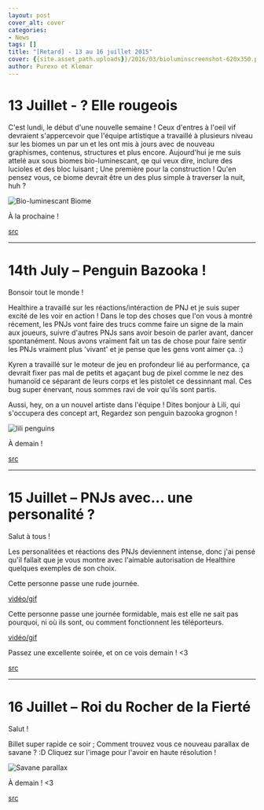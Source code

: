```yaml
---
layout: post
cover_alt: cover
categories:
- News
tags: []
title: "[Retard] - 13 au 16 juillet 2015"
cover: {{site.asset_path.uploads}}/2016/03/bioluminscreenshot-620x350.png
author: Purexo et Klemar
---
```


# 13 Juillet - ? Elle rougeois
 
C'est lundi, le début d'une nouvelle semaine ! Ceux d'entres à l'oeil vif devraient s'appercevoir que l'équipe artistique a travaillé à plusieurs niveau sur les biomes un par un et les ont mis à jours avec de nouveau graphismes, contenus, structures et plus encore. Aujourd'hui je me suis attelé aux sous biomes bio-luminescant, qe qui veux dire, inclure des lucioles et des bloc luisant ; Une première pour la construction ! Qu'en pensez vous, ce biome devrait être un des plus simple à traverser la nuit, huh ? 


![Bio-luminescant Biome]({{site.asset_path.uploads}}/2016/03/bioluminscreenshot-1024x413.png)

À la prochaine !

[src](http://playstarbound.com/13th-july-thar-she-glows/)

------------------------------------------

# 14th July – Penguin Bazooka !
 
Bonsoir tout le monde !

Healthire a travaillé sur les réactions/intéraction de PNJ et je suis super excité de les voir en action ! Dans le top des choses que l'on vous à montré récement, les PNJs vont faire des trucs comme faire un signe de la main aux joueurs, suivre d'autres PNJs sans avoir besoin de parler avant, dancer spontanément. Nous avons vraiment fait un tas de chose pour faire sentir les PNJs vraiment plus 'vivant' et je pense que les gens vont aimer ça. :)

Kyren a travaillé sur le moteur de jeu en profondeur lié au performance, ça devrait fixer pas mal de petits et agaçant bug de pixel comme le nez des humanoïd ce séparant de leurs corps et les pistolet ce dessinnant mal. Ces bug super énervant, nous sommes ravi de voir qu'ils sont partis.
 
Aussi, hey, on a un nouvel artiste dans l'équipe ! Dites bonjour à Lili, qui s'occupera des concept art, Regardez son penguin bazooka grognon !

![lili penguins]({{site.asset_path.uploads}}/2016/03/lili_penguins.png)
  
À demain !

[src](http://playstarbound.com/14th-july-bazooka-penguin/)

--------------------------------------------

# 15 Juillet – PNJs avec... une personalité ?

Salut à tous !

Les personalitées et réactions des PNJs deviennent intense, donc j'ai pensé qu'il fallait que je vous montre avec l'aimable autorisation de Healthire quelques exemples de son choix.

Cette personne passe une rude journée.

[vidéo/gif](http://gfycat.com/MassiveColdChinchilla)

Cette personne passe une journée formidable, mais est elle ne sait pas pourquoi, ni où ils sont, ou comment fonctionnent les téléporteurs.

[vidéo/gif](http://gfycat.com/WarlikeConcernedBoar)

Passez une excellente soirée, et on ce vois demain ! <3

[src](http://playstarbound.com/15th-july-npcs-with-personality/)

--------------------------------------------

# 16 Juillet – Roi du Rocher de la Fierté

Salut !

Billet super rapide ce soir ; Comment trouvez vous ce nouveau parallax de savane ? :D Cliquez sur l'image pour l'avoir en haute résolution !

![Savane parallax]({{site.asset_path.uploads}}/2016/03/savannahparallax.png)

À demain ! <3

[src](http://playstarbound.com/16th-july-king-of-pride-rock/)
